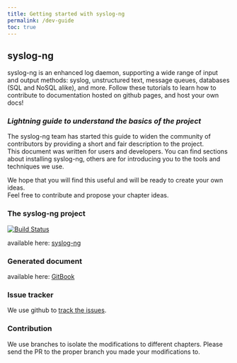 ```yaml
---
title: Getting started with syslog-ng
permalink: /dev-guide
toc: true
---
```


[gh:ose-official]: http://www.github.com/balabit/syslog-ng

## syslog-ng

syslog-ng is an enhanced log daemon, supporting a wide range of input and output methods: syslog, unstructured text, message queues, databases (SQL and NoSQL alike), and more.
Follow these tutorials to learn how to contribute to documentation hosted on github pages, and host your own docs!

### _Lightning guide to understand the basics of the project_

The syslog-ng team has started this guide to widen the community of  
contributors by providing a short and fair description to the project.  
This document was written for users and developers. You can find sections  
about installing syslog-ng, others are for introducing you to the tools
and techniques we use.

We hope that you will find this useful and will be ready
to create your own ideas.  
Feel free to contribute and propose your chapter ideas.

### The syslog-ng project

[![Build Status](https://github.com/syslog-ng/syslog-ng/actions/workflows/devshell.yml/badge.svg)](https://ci.syslog-ng.com/view/OSE-DAILY-MONITOR/)

available here: [syslog-ng][gh:ose-official]

### Generated document

available here: [GitBook](/)

### Issue tracker

We use github to [track the issues](https://github.com/balabit/syslog-ng-gitbook/issues).

### Contribution

We use branches to isolate the modifications to different chapters. Please send the PR
  to the proper branch you made your modifications to.
